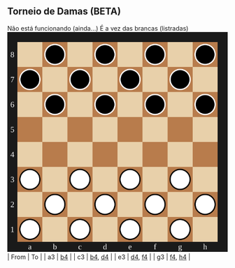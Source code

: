 ## Torneio de Damas (BETA)
Não está funcionando (ainda...)
É a vez das brancas (listradas)
![board](assets/board.svg)
| From | To |
| a3 | [b4](https://github.com/Igor0Pires/Igor0Pires/issues/new?title=damas|move|a3-b4) |
| c3 | [b4](https://github.com/Igor0Pires/Igor0Pires/issues/new?title=damas|move|c3-b4), [d4](https://github.com/Igor0Pires/Igor0Pires/issues/new?title=damas|move|c3-d4) |
| e3 | [d4](https://github.com/Igor0Pires/Igor0Pires/issues/new?title=damas|move|e3-d4), [f4](https://github.com/Igor0Pires/Igor0Pires/issues/new?title=damas|move|e3-f4) |
| g3 | [f4](https://github.com/Igor0Pires/Igor0Pires/issues/new?title=damas|move|g3-f4), [h4](https://github.com/Igor0Pires/Igor0Pires/issues/new?title=damas|move|g3-h4) |

